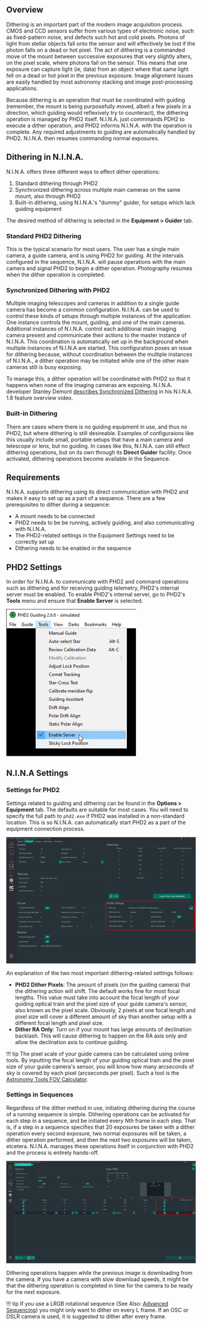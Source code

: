 ## Overview

Dithering is an important part of the modern image acquisition process. CMOS and CCD sensors suffer from various types of electronic noise, such as fixed-pattern noise, and defects such hot and cold pixels. Photons of light from stellar objects fall onto the sensor and will effectively be lost if the photon falls on a dead or hot pixel. The act of dithering is a commanded move of the mount between successive exposures that very slightly alters, on the pixel scale, where photons fall on the sensor. This means that one exposure can capture light (ie, data) from an object where that same light fell on a dead or hot pixel in the previous exposure. Image alignment issues are easily handled by most astronomy stacking and image post-processing applications.

Because dithering is an operation that must be coordinated with guiding (remember, the mount is being purposefully moved, albeit a few pixels in a direction, which guiding would reflexively try to counteract), the dithering operation is managed by PHD2 itself. N.I.N.A. just commmands PDH2 to execute a dither operation, and PHD2 informs N.I.N.A. with the operation is complete. Any required adjustments to guiding are automatically handled by PHD2. N.I.N.A. then resumes commanding normal exposures.

## Dithering in N.I.N.A.

N.I.N.A. offers three different ways to effect dither operations:

1. Standard dithering through PHD2
2. Synchronized dithering across multiple main cameras on the same mount, also through PHD2
3. Built-in dithering, using N.I.N.A.'s "dummy" guider, for setups which lack guiding equipment

The desired method of dithering is selected in the **Equipment > Guider** tab.

### Standard PHD2 Dithering

This is the typical scenario for most users. The user has a single main camera, a guide camera, and is using PHD2 for guiding. At the intervals configured in the sequence, N.I.N.A. will pause operations with the main camera and signal PHD2 to begin a dither operation. Photography resumes when the dither operation is completed.

### Synchronized Dithering with PHD2

Multiple imaging telescopes and cameras in addition to a single guide camera has become a common configuration. N.I.N.A. can be used to control these kinds of setups through multiple instances of the application. One instance controls the mount, guiding, and one of the main cameras. Additional instances of N.I.N.A. control each additional main imaging camera present and communicate their actions to the master instance of N.I.N.A. This coordination is automatically set up in the background when multiple instances of N.I.N.A are started. This configuration poses an issue for dithering because, without coordination between the multiple instances of N.I.N.A., a dither operation may be initiated while one of the other main cameras still is busy exposing.

To manage this, a dither operation will be coordinated with PHD2 so that it happens when none of the imaging cameras are exposing. N.I.N.A. developer Stanley Demont [describes Synchronized Dithering](//youtu.be/edYcKUPEEAU?t=546) in his N.I.N.A. 1.8 feature overview video.

### Built-in Dithering

There are cases where there is no guiding equipment in use, and thus no PHD2, but where dithering is still desireable. Examples of configuraions like this usually include small, portable setups that have a main camera and telescope or lens, but no guiding. In cases like this, N.I.N.A. can still effect dithering operations, but on its own through its **Direct Guider** facility. Once activated, dithering operations become available in the Sequence.

## Requirements

N.I.N.A. supports dithering using its direct communication with PHD2 and makes it easy to set up as a part of a sequence. There are a few prerequisites to dither during a sequence:

 * A mount needs to be connected
 * PHD2 needs to be be running, actively guiding, and also communicating with N.I.N.A.
 * The PHD2-related settings in the Equipment Settings need to be correctly set up
 * Dithering needs to be enabled in the sequence

## PHD2 Settings

In order for N.I.N.A. to communicate with PHD2 and command operations such as dithering and for receiving guiding telemetry, PHD2's internal server must be enabled. To enable PHD2's internal server, go to PHD2's **Tools** menu and ensure that **Enable Server** is selected.

![PHD2 Enable Server](../images/advanced/dithering1.png)

## N.I.N.A Settings

### Settings for PHD2

Settings related to guiding and dithering can be found in the **Options > Equipment** tab. The defaults are suitable for most cases. You will need to specify the full path to `phd2.exe` if PHD2 was installed in a non-standard location. This is so N.I.N.A. can automatically start PHD2 as a part of the equipment connection process.

![N.I.N.A. PHD2 Settings](../images/advanced/dithering2.png)

An explanation of the two most important dithering-related settings follows:

 * **PHD2 Dither Pixels**: The amount of pixels (on the guiding camera) that the dithering action will shift. The default works fine for most focal lengths. This value must take into account the focal length of your guiding optical train and the pixel size of your guide camera's sensor, also known as the pixel scale. Obviously, 2 pixels at one focal length and pixel size will cover a different amount of sky than another setup with a different focal length and pixel size.
 * **Dither RA Only**: Turn on if your mount has large amounts of declination backlash. This will cause dithering to happen on the RA axis only and allow the declination axis to continue guiding.

!!! tip
    The pixel scale of your guide camera can be calculated using online tools. By inputting the focal length of your guiding optical train and the pixel size of your guide camera's sensor, you will know how many arcseconds of sky is covered by each pixel (arcseconds per pixel). Such a tool is the [Astronomy Tools FOV Calculator](//astronomy.tools/calculators/field_of_view/).

### Settings in Sequences

Regardless of the dither method in use, initiating dithering during the course of a running sequence is simple. Dithering operations can be activated for each step in a sequence, and be initiated every *Nth* frame in each step. That is, if a step in a sequence specifies that 20 exposures be taken with a dither operation every second exposure, two normal exposures will be taken, a dither operation performed, and then the next two exposures will be taken, etcetera. N.I.N.A. manages these operations itself in conjunction with PHD2 and the process is entirely hands-off.

![N.I.N.A. Dithering in Sequences](../images/advanced/dithering3.png)

Dithering operations happen while the previous image is downloading from the camera. If you have a camera with slow download speeds, it might be that the dithering operation is completed in time for the camera to be ready for the next exposure.

!!! tip
    If you use a LRGB rotational sequence (See Also: [Advanced Sequencing](advancedsequence.md)) you might only want to dither on every L frame. If an OSC or DSLR camera is used, it is suggested to dither after every frame.